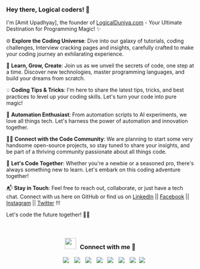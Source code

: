 ### Hey there, Logical coders! 👋

I'm [Amit Upadhyay], the founder of [LogicalDuniya.com](https://www.logicalduniya.com) - Your Ultimate Destination for Programming Magic! ✨

🌐 **Explore the Coding Universe**: Dive into our galaxy of tutorials, coding challenges, Interview cracking pages and insights, carefully crafted to make your coding journey an exhilarating experience.

🚀 **Learn, Grow, Create**: Join us as we unveil the secrets of code, one step at a time. Discover new technologies, master programming languages, and build your dreams from scratch.

💡 **Coding Tips & Tricks**: I'm here to share the latest tips, tricks, and best practices to level up your coding skills. Let's turn your code into pure magic!

🤖 **Automation Enthusiast**: From automation scripts to AI experiments, we love all things tech. Let's harness the power of automation and innovation together.

👩‍💻 **Connect with the Code Community**: We are planning to start some very handsome open-source projects, so stay tuned to share your insights, and be part of a thriving community passionate about all things code.

🌟 **Let's Code Together**: Whether you're a newbie or a seasoned pro, there's always something new to learn. Let's embark on this coding adventure together!

📬 **Stay in Touch**: Feel free to reach out, collaborate, or just have a tech chat. Connect with us here on GitHub or find us on [LinkedIn](https://www.linkedin.com/in/logical-duniya/) || [Facebook](https://www.facebook.com/LogicalDuniyaOfficial/) || [Instagram](https://www.instagram.com/logicalduniya_official/) || [Twitter](https://www.linkedin.com/in/logical-duniya/) !!!

Let's code the future together! 🚀✨

</br>
<h3 align="center" > <img src="https://media.giphy.com/media/iY8CRBdQXODJSCERIr/giphy.gif" width="30" height="30" style="margin-right: 10px;">Connect with me 🤝 </h3>

<p align="center">

 <div align="center"  class="icons-social" style="margin-left: 10px;">
        <a style="margin-left: 10px;"  target="_blank" href="https://www.linkedin.com/in/logical-duniya">
			<img src="https://img.icons8.com/doodle/40/000000/linkedin--v2.png"></a>
        <a style="margin-left: 10px;" target="_blank" href="#">
		<img src="https://img.icons8.com/doodle/40/000000/github--v1.png"></a>
		<a style="margin-left: 10px;" target="_blank" href="#">
				<img src="https://img.icons8.com/external-tal-revivo-color-tal-revivo/40/000000/external-stack-overflow-is-a-question-and-answer-site-for-professional-logo-color-tal-revivo.png"></a>
	   <a style="margin-left: 10px;" target="_blank" href="#">
					<img src="https://img.icons8.com/external-sketchy-juicy-fish/0.6x/external-blog-online-services-sketchy-sketchy-juicy-fish.png"></a>
        <a style="margin-left: 10px;" target="_blank" href="https://www.instagram.com/logicalduniya_official">
			<img src="https://img.icons8.com/doodle/40/000000/instagram-new--v2.png"></a>
		<a style="margin-left: 10px;" target="_blank" href="#">
			<img src="https://img.icons8.com/doodle/1x/twitter-squared--v2.png" ></a>
		<a style="margin-left: 10px;" target="_blank" href="#">
				<img src="https://img.icons8.com/doodle/1x/youtube--v2.png" ></a>
		<a style="margin-left: 5px;" target="_blank" href="#">
					<img src="https://img.icons8.com/plasticine/0.5x/resume.png" ></a>
      </div>

</p>
<!---
logicalduniya/logicalduniya is a ✨ special ✨ repository because its `README.md` (this file) appears on your GitHub profile.
You can click the Preview link to take a look at your changes.
--->
